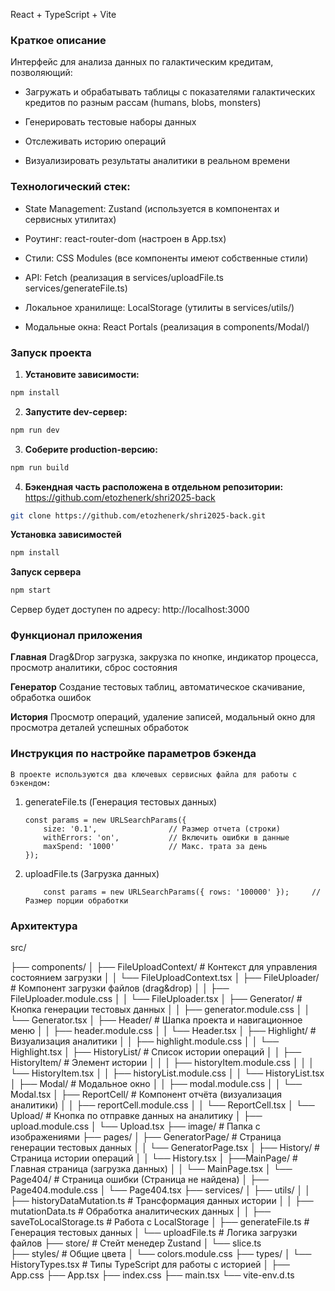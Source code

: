 React + TypeScript + Vite


### Краткое описание

Интерфейс для анализа данных по галактическим кредитам, позволяющий:

- Загружать и обрабатывать таблицы с показателями галактических кредитов по разным рассам (humans, blobs, monsters)

- Генерировать тестовые наборы данных

- Отслеживать историю операций

- Визуализировать результаты аналитики в реальном времени


### Технологический стек:  

- State Management: Zustand (используется в компонентах и сервисных утилитах)

- Роутинг: react-router-dom (настроен в App.tsx)

- Стили: CSS Modules (все компоненты имеют собственные стили)

- API: Fetch (реализация в services/uploadFile.ts services/generateFile.ts)

- Локальное хранилище: LocalStorage (утилиты в services/utils/)

- Модальные окна: React Portals (реализация в components/Modal/)


### Запуск проекта
1. **Установите зависимости:**
```bash
npm install
```

2. **Запустите dev-сервер:**
```bash
npm run dev
```

3. **Соберите production-версию:**
```bash
npm run build
```
4. **Бэкендная часть расположена в отдельном репозитории:**
https://github.com/etozhenerk/shri2025-back

``` bash
git clone https://github.com/etozhenerk/shri2025-back.git
```
**Установка зависимостей**
```bash
npm install
```
**Запуск сервера**
```bash
npm start
```
Сервер будет доступен по адресу:
http://localhost:3000



###  Функционал приложения

  **Главная** 
  Drag&Drop загрузка, закрузка по кнопке, индикатор процесса, просмотр аналитики, сброс состояния

  **Генератор**
  Создание тестовых таблиц, автоматическое скачивание, обработка ошибок

  **История**
  Просмотр операций, удаление записей, модальный окно для просмотра деталей успешных обработок

###  Инструкция по настройке параметров бэкенда

	В проекте используются два ключевых сервисных файла для работы с бэкендом:

1. generateFile.ts (Генерация тестовых данных)
    ```
	const params = new URLSearchParams({
        size: '0.1', 				// Размер отчета (строки)
        withErrors: 'on',			// Включить ошибки в данные
        maxSpend: '1000'			// Макс. трата за день
    });
	``` 
2. uploadFile.ts (Загрузка данных)

	```
		const params = new URLSearchParams({ rows: '100000' });		// Размер порции обработки
	```



###  Архитектура

src/

├── components/
│   ├── FileUploadContext/			# Контекст для управления состоянием загрузки
│   │   └── FileUploadContext.tsx
│   ├── FileUploader/			# Компонент загрузки файлов (drag&drop)
│   │   ├── FileUploader.module.css
│   │   └── FileUploader.tsx
│   ├── Generator/			# Кнопка генерации тестовых данных
│   │   ├── generator.module.css
│   │   └── Generator.tsx
│   ├── Header/			# Шапка проекта и навигационное меню
│   │   ├── header.module.css
│   │   └── Header.tsx
│   ├── Highlight/			# Визуализация аналитики
│   │   ├── highlight.module.css
│   │   └── Highlight.tsx
│   ├── HistoryList/			# Список истории операций
│   │   ├── HistoryItem/			# Элемент истории
│   │   │   ├── historyItem.module.css
│   │   │   └── HistoryItem.tsx
│   │   ├── historyList.module.css
│   │   └── HistoryList.tsx
│   ├── Modal/			# Модальное окно
│   │   ├── modal.module.css
│   │   └── Modal.tsx
│   ├── ReportCell/				# Компонент отчёта (визуализация аналитики)
│   │   ├── reportCell.module.css
│   │   └── ReportCell.tsx
│   └── Upload/				# Кнопка по отправке данных на аналитику
│		    ├── upload.module.css
│   	  └── Upload.tsx
├── image/           # Папка с изображениями
├── pages/
│   ├── GeneratorPage/			# Страница генерации тестовых данных
│   │   └── GeneratorPage.tsx
│   ├── History/			# Страница истории операций
│   │   └── History.tsx
│   ├──MainPage/			# Главная страница (загрузка данных)
│   │   └── MainPage.tsx
│   └── Page404/			# Страница ошибки (Страница не найдена)
│		    ├── Page404.module.css
│   	  └── Page404.tsx
├── services/
│   ├── utils/
│   │   ├── historyDataMutation.ts		# Трансформация данных истории
│   │   ├── mutationData.ts				# Обработка аналитических данных
│   │   ├── saveToLocalStorage.ts		# Работа с LocalStorage
│   ├── generateFile.ts				# Генерация тестовых данных
│   └── uploadFile.ts				# Логика загрузки файлов
├── store/            # Стейт менедер Zustand
│   └── slice.ts				
├── styles/           # Общие цвета
│   └── colors.module.css
├── types/
│   └── HistoryTypes.tsx		# Типы TypeScript для работы с историей
│
├── App.css
├── App.tsx
├── index.css
├── main.tsx
└── vite-env.d.ts
